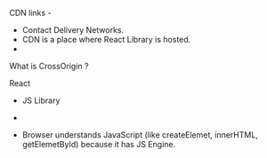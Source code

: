 CDN links -

- Contact Delivery Networks.
- CDN is a place where React Library is hosted.
- 
<script crossorigin src="https://unpkg.com/react@18/umd/react.development.js"></script>
<script crossorigin src="https://unpkg.com/react-dom@18/umd/react-dom.development.js"></script>

What is CrossOrigin ?


React
- JS Library
- 


- Browser understands JavaScript (like createElemet, innerHTML, getElemetById) because it has JS Engine.